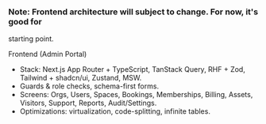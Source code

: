 ### Note: Frontend architecture will subject to change. For now, it's good for
starting point.

Frontend (Admin Portal)
- Stack: Next.js App Router + TypeScript, TanStack Query, RHF + Zod, Tailwind + shadcn/ui, Zustand, MSW.  
- Guards & role checks, schema-first forms.  
- Screens: Orgs, Users, Spaces, Bookings, Memberships, Billing, Assets, Visitors, Support, Reports, Audit/Settings.  
- Optimizations: virtualization, code-splitting, infinite tables. 
